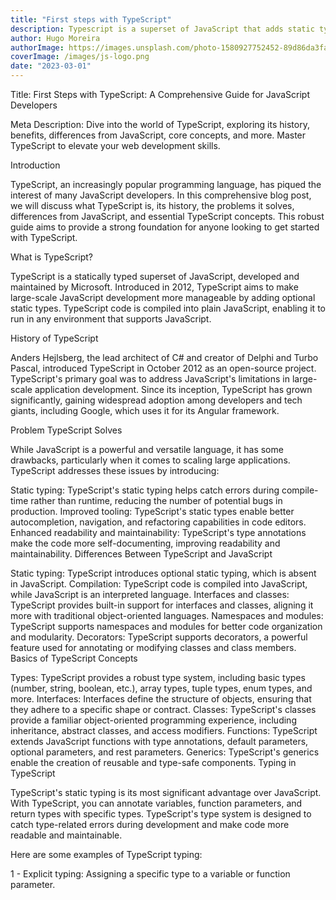 ```yaml
---
title: "First steps with TypeScript"
description: Typescript is a superset of JavaScript that adds static typing to the language. In this article, we will discuss the benefits of using TypeScript and how to get started with it.
author: Hugo Moreira
authorImage: https://images.unsplash.com/photo-1580927752452-89d86da3fa0a?ixlib=rb-1.2.1&ixid=MnwxMjA3fDB8MHxwaG90by1wYWdlfHx8fGVufDB8fHx8&auto=format&fit=crop&w=1540&q=50
coverImage: /images/js-logo.png
date: "2023-03-01"
---
```


Title: First Steps with TypeScript: A Comprehensive Guide for JavaScript Developers

Meta Description: Dive into the world of TypeScript, exploring its history, benefits, differences from JavaScript, core concepts, and more. Master TypeScript to elevate your web development skills.

Introduction

TypeScript, an increasingly popular programming language, has piqued the interest of many JavaScript developers. In this comprehensive blog post, we will discuss what TypeScript is, its history, the problems it solves, differences from JavaScript, and essential TypeScript concepts. This robust guide aims to provide a strong foundation for anyone looking to get started with TypeScript.

What is TypeScript?

TypeScript is a statically typed superset of JavaScript, developed and maintained by Microsoft. Introduced in 2012, TypeScript aims to make large-scale JavaScript development more manageable by adding optional static types. TypeScript code is compiled into plain JavaScript, enabling it to run in any environment that supports JavaScript.

History of TypeScript

Anders Hejlsberg, the lead architect of C# and creator of Delphi and Turbo Pascal, introduced TypeScript in October 2012 as an open-source project. TypeScript's primary goal was to address JavaScript's limitations in large-scale application development. Since its inception, TypeScript has grown significantly, gaining widespread adoption among developers and tech giants, including Google, which uses it for its Angular framework.

Problem TypeScript Solves

While JavaScript is a powerful and versatile language, it has some drawbacks, particularly when it comes to scaling large applications. TypeScript addresses these issues by introducing:

Static typing: TypeScript's static typing helps catch errors during compile-time rather than runtime, reducing the number of potential bugs in production.
Improved tooling: TypeScript's static types enable better autocompletion, navigation, and refactoring capabilities in code editors.
Enhanced readability and maintainability: TypeScript's type annotations make the code more self-documenting, improving readability and maintainability.
Differences Between TypeScript and JavaScript

Static typing: TypeScript introduces optional static typing, which is absent in JavaScript.
Compilation: TypeScript code is compiled into JavaScript, while JavaScript is an interpreted language.
Interfaces and classes: TypeScript provides built-in support for interfaces and classes, aligning it more with traditional object-oriented languages.
Namespaces and modules: TypeScript supports namespaces and modules for better code organization and modularity.
Decorators: TypeScript supports decorators, a powerful feature used for annotating or modifying classes and class members.
Basics of TypeScript Concepts

Types: TypeScript provides a robust type system, including basic types (number, string, boolean, etc.), array types, tuple types, enum types, and more.
Interfaces: Interfaces define the structure of objects, ensuring that they adhere to a specific shape or contract.
Classes: TypeScript's classes provide a familiar object-oriented programming experience, including inheritance, abstract classes, and access modifiers.
Functions: TypeScript extends JavaScript functions with type annotations, default parameters, optional parameters, and rest parameters.
Generics: TypeScript's generics enable the creation of reusable and type-safe components.
Typing in TypeScript

TypeScript's static typing is its most significant advantage over JavaScript. With TypeScript, you can annotate variables, function parameters, and return types with specific types. TypeScript's type system is designed to catch type-related errors during development and make code more readable and maintainable.

Here are some examples of TypeScript typing:

1 - Explicit typing: Assigning a specific type to a variable or function parameter.
